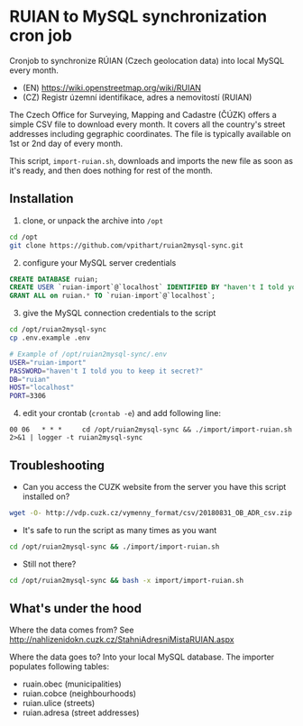 # RUIAN to MySQL synchronization cron job

Cronjob to synchronize RÚIAN (Czech geolocation data) into local MySQL every month.

- (EN) https://wiki.openstreetmap.org/wiki/RUIAN
- (CZ) Registr územní identifikace, adres a nemovitostí (RUIAN)

The Czech Office for Surveying, Mapping and Cadastre (ČÚZK) offers a simple CSV file to download every month. It covers all the country's street addresses including gegraphic coordinates. The file is typically available on 1st or 2nd day of every month.

This script, `import-ruian.sh`, downloads and imports the new file as soon as it's ready, and then does nothing for rest of the month.

## Installation

1) clone, or unpack the archive into `/opt`
```sh
cd /opt
git clone https://github.com/vpithart/ruian2mysql-sync.git
```

2) configure your MySQL server credentials
```sql
CREATE DATABASE ruian;
CREATE USER `ruian-import`@`localhost` IDENTIFIED BY "haven't I told you to keep it secret?";
GRANT ALL on ruian.* TO `ruian-import`@`localhost`;
```
3) give the MySQL connection credentials to the script
```sh
cd /opt/ruian2mysql-sync
cp .env.example .env
```

```sh
# Example of /opt/ruian2mysql-sync/.env
USER="ruian-import"
PASSWORD="haven't I told you to keep it secret?"
DB="ruian"
HOST="localhost"
PORT=3306
```

4) edit your crontab (`crontab -e`) and add following line:
```
00 06   * * *     cd /opt/ruian2mysql-sync && ./import/import-ruian.sh 2>&1 | logger -t ruian2mysql-sync
```

## Troubleshooting

- Can you access the CUZK website from the server you have this script installed on?
```sh
wget -O- http://vdp.cuzk.cz/vymenny_format/csv/20180831_OB_ADR_csv.zip
```

- It's safe to run the script as many times as you want
```sh
cd /opt/ruian2mysql-sync && ./import/import-ruian.sh
```

- Still not there?
```sh
cd /opt/ruian2mysql-sync && bash -x import/import-ruian.sh
```

## What's under the hood
Where the data comes from? See http://nahlizenidokn.cuzk.cz/StahniAdresniMistaRUIAN.aspx

Where the data goes to? Into your local MySQL database. The importer populates following tables:
- ruain.obec (municipalities)
- ruian.cobce (neighbourhoods)
- ruian.ulice (streets)
- ruian.adresa (street addresses)
